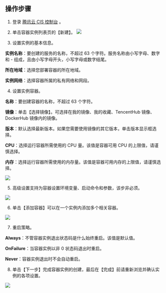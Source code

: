 ## 操作步骤

1. 登录 [腾讯云 CIS 控制台](https://console.cloud.tencent.com/cis) 。

2. 单击容器实例列表页的【新建】。
![][1]

3. 设置实例的基本信息。

 **实例名称**：要创建的服务的名称，不超过 63 个字符。服务名称由小写字母、数字和 - 组成，且由小写字母开头，小写字母或数字结尾。

 **所在地域**：选择您部署容器的所在地域。

 **实例网络**：选择容器所属的私有网络和网段。

4. 设置实例容器。

 **名称**：要创建容器的名称，不超过 63 个字符。

 **镜像**：单击【选择镜像】。可选择在我的镜像、我的收藏、TencentHub 镜像、DockerHub 镜像内的镜像。

 **版本**：默认选择最新版本。如果您需要使用镜像的其它版本，单击版本显示框选择。

 **CPU**：选择运行容器所需使用的 CPU 量。该值是容器可用 CPU 的上限值，请谨慎选择。

 **内存**：选择运行容器所需使用的内存量。该值是容器可用内存的上限值，请谨慎选择。

 ![][3]

5. 高级设置支持为容器设置环境变量、启动命令和参数，该步非必须。

 ![][4]

6. 单击【添加容器】可以在一个实例内添加多个相关容器。

 ![][5]

7. 重启策略。

 **Always**：不管容器实例退出状态码是什么始终重启。该值是默认值。

 **OnFailure**：当容器实例以非 0 状态码退出时重启。

 **Never**：容器实例退出时不会自动重启。

8. 单击【下一步】完成容器实例的创建，最后在【完成】前请重新浏览并确认实例的各项设置。

 ![][6]

 [1]:https://main.qcloudimg.com/raw/216083c129e2c23db289e1b617785f0c.png
 [2]:https://main.qcloudimg.com/raw/cd20deb83f7d723e584625906fd09746.png
 [3]:https://main.qcloudimg.com/raw/818d55f41653bd5629d044b909b4d189.png
 [4]:https://main.qcloudimg.com/raw/c435fad17d846e708ae2f1ebf58e64c1.png
 [5]:https://main.qcloudimg.com/raw/735714dd5ccdcc7087313b3139d0ef54.png
 [6]:https://main.qcloudimg.com/raw/6df3f5a3a76072a7a623805e2755814e.png
